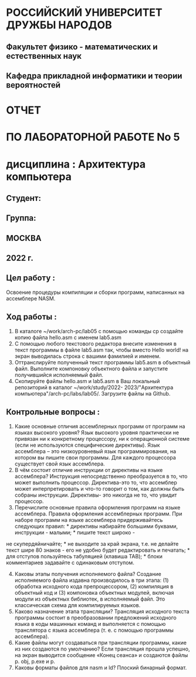 # РОССИЙСКИЙ УНИВЕРСИТЕТ ДРУЖБЫ НАРОДОВ

## Факультет физико - математических и естественных наук

## Кафедра прикладной информатики и теории вероятностей

# ОТЧЕТ

# ПО ЛАБОРАТОРНОЙ РАБОТЕ No 5

# дисциплина : Архитектура компьютера

## Студент:

## Группа:

## МОСКВА

## 2022 г.


## Цел работу :

Oсвоение процедуры компиляции и сборки программ, написанных на ассемблере NASM.

## Ход работы :

1. В каталоге ~/work/arch-pc/lab05 с помощью команды cp создайте копию файла hello.asm с именем lab5.asm
2. С помощью любого текстового редактора внесите изменения в текст программы в файле lab5.asm так, чтобы
вместо Hello world! на экран выводилась строка с вашими фамилией и именем.
3. Оттранслируйте полученный текст программы lab5.asm в объектный файл. Выполните компоновку
объектного файла и запустите получившийся исполняемый файл.
4. Скопируйте файлы hello.asm и lab5.asm в Ваш локальный репозиторий в каталог ~/work/study/2022-
2023/"Архитектура компьютера"/arch-pc/labs/lab05/. Загрузите файлы на Github.

## Контрольные вопросы :

1. Какие основные отличия ассемблерных программ от программ на языках высокого уровня?
Язык высокого уровня практически не привязан ни к конкретному процессору, ни к операционной системе
(если не используются специфические директивы). Язык ассемблера – это низкоуровневый язык
программирования, на котором вы пишите свои программы. Для каждого процессора существует свой язык
ассемблера.
2. В чём состоит отличие инструкции от директивы на языке ассемблера?
Инструкция непосредственно преобразуется в то, что может выполнить процессор. Директива-это то, что
ассемблер может интерпретировать и что-то говорит о том, как должны быть собраны инструкции. Директивы-
это никогда не то, что увидит процессор.
3. Перечислите основные правила оформления программ на языке ассемблера.
Правила оформления ассемблерных программ. При наборе программ на языке ассемблера придерживайтесь
следующих правил: * директивы набирайте большими буквами, инструкции - малыми; * пишите текст широко -


не скупердяйничайте; * не выходите за край экрана, т.е. не делайте текст шире 80 знаков - его не удобно будет
редактировать и печатать; * для отступов пользуйтесь табуляцией (клавиша TAB); * блоки комментариев
задавайте с одинаковым отступом.

4. Каковы этапы получения исполняемого файла?
Создание исполняемого файла издавна производилось в три этапа: (1) обработка исходного кода
препроцессором, (2) компиляция в объектный код и (3) компоновка объектных модулей, включая модули из
объектных библиотек, в исполняемый файл. Это классическая схема для компилируемых языков.
5. Каково назначение этапа трансляции?
Трансляция исходного текста программы состоит в преобразовании предложений исходного языка в коды
машинных команд и выполняется с помощью транслятора с языка ассемблера (т. е. с помощью программы
ассемблера).
7. Какие файлы могут создаваться при трансляции программы, какие из них создаются по умолчанию?
Если трансляция прошла успешно, на экран выводится сообщение «Конец сеанса» и создаются файлы p. obj,
p.exe и p.
8. Каковы форматы файлов для nasm и ld?
Плоский бинарный формат.


